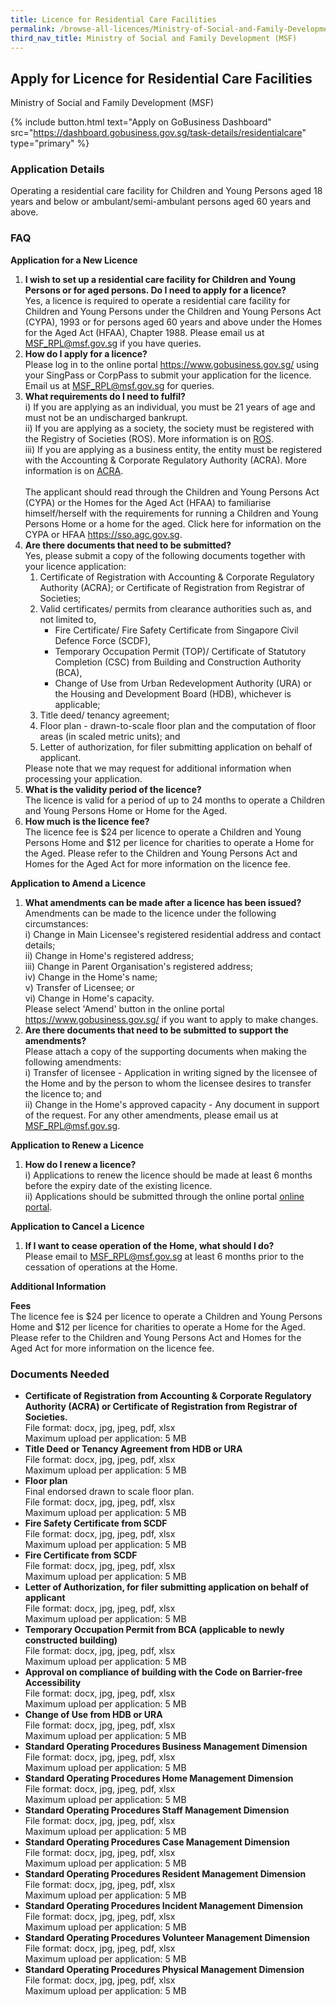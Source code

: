 ```yaml
---
title: Licence for Residential Care Facilities
permalink: /browse-all-licences/Ministry-of-Social-and-Family-Development-(MSF)/Licence-for-Residential-Care-Facilities
third_nav_title: Ministry of Social and Family Development (MSF)
---
```


## Apply for Licence for Residential Care Facilities

Ministry of Social and Family Development (MSF)

{% include button.html text="Apply on GoBusiness Dashboard" src="https://dashboard.gobusiness.gov.sg/task-details/residentialcare" type="primary" %}

<H3>Application Details</H3>

<p>Operating a residential care facility for Children and Young Persons aged 18 years and below or ambulant/semi-ambulant persons aged 60 years and above.</p>

<h3>FAQ</h3>

<p><strong>Application for a New Licence</strong></p>

<ol>
    <li>
        <strong>I wish to set up a residential care facility for Children and Young Persons or for aged persons. Do I need to apply for a licence?</strong>
        <br>Yes, a licence is required to operate a residential care facility for Children and Young Persons under the Children and Young Persons Act (CYPA), 1993 or for persons aged 60 years and above under the Homes for the Aged Act (HFAA), Chapter 1988. Please email us at <a href="mailto:MSF_RPL@msf.gov.sg" target="_blank" rel="noopener">MSF_RPL@msf.gov.sg</a> if you have queries.
    </li>
    <li>
        <strong>How do I apply for a licence?</strong>
        <br>Please log in to the online portal <a href="https://www.gobusiness.gov.sg/" target="_blank" rel="noopener">https://www.gobusiness.gov.sg/</a> using your SingPass or CorpPass to submit your application for the licence. Email us at <a href="mailto:MSF_RPL@msf.gov.sg" target="_blank" rel="noopener">MSF_RPL@msf.gov.sg</a> for queries.
    </li>
    <li>
        <strong>What requirements do I need to fulfil?</strong>
        <br>i) If you are applying as an individual, you must be 21 years of age and must not be an undischarged bankrupt.
        <br>ii) If you are applying as a society, the society must be registered with the Registry of Societies (ROS). More information is on <a href="https://www.mha.gov.sg/mha-e-services/ros/registered-societies" target="_blank" rel="noopener">ROS</a>.
        <br>iii) If you are applying as a business entity, the entity must be registered with the Accounting & Corporate Regulatory Authority (ACRA). More information is on <a href="https://www.acra.gov.sg/" target="_blank" rel="noopener">ACRA</a>.
        <br><br>The applicant should read through the Children and Young Persons Act (CYPA) or the Homes for the Aged Act (HFAA) to familiarise himself/herself with the requirements for running a Children and Young Persons Home or a home for the aged. Click here for information on the CYPA or HFAA <a href="https://sso.agc.gov.sg" target="_blank" rel="noopener">https://sso.agc.gov.sg</a>.
    </li>
    <li>
        <strong>Are there documents that need to be submitted?</strong>
        <br>Yes, please submit a copy of the following documents together with your licence application:
        <ol>
            <li>Certificate of Registration with Accounting & Corporate Regulatory Authority (ACRA); or Certificate of Registration from Registrar of Societies;</li>
            <li>Valid certificates/ permits from clearance authorities such as, and not limited to, 
                <ul>
                <li>Fire Certificate/ Fire Safety Certificate from Singapore Civil Defence Force (SCDF),</li>
                <li>Temporary Occupation Permit (TOP)/ Certificate of Statutory Completion (CSC) from Building and Construction Authority (BCA),</li>
                <li>Change of Use from Urban Redevelopment Authority (URA) or the Housing and Development Board (HDB), whichever is applicable;</li>
                </ul>
            </li>
            <li>Title deed/ tenancy agreement;</li>
            <li>Floor plan - drawn-to-scale floor plan and the computation of floor areas (in scaled metric units); and</li>
            <li>Letter of authorization, for filer submitting application on behalf of applicant.</li>
        </ol>
        Please note that we may request for additional information when processing your application.
    </li>
    <li>
        <strong>What is the validity period of the licence?</strong>
        <br>The licence is valid for a period of up to 24 months to operate a Children and Young Persons Home or Home for the Aged.
    </li>
    <li>
        <strong>How much is the licence fee?</strong>
        <br>The licence fee is $24 per licence to operate a Children and Young Persons Home and $12 per licence for charities to operate a Home for the Aged. Please refer to the Children and Young Persons Act and Homes for the Aged Act for more information on the licence fee.
    </li>
</ol>


<p><strong>Application to Amend a Licence</strong></p>
<ol>
    <li>
    <strong>What amendments can be made after a licence has been issued?</strong><br>
    Amendments can be made to the licence under the following circumstances:<br>
    i) Change in Main Licensee's registered residential address and contact details;<br>
    ii) Change in Home's registered address;<br>
    iii) Change in Parent Organisation's registered address;<br>
    iv) Change in the Home's name;<br>
    v) Transfer of Licensee; or<br>
    vi) Change in Home's capacity.<br>
    Please select 'Amend' button in the online portal <a href="https://www.gobusiness.gov.sg/" target="_blank" rel="noopener">https://www.gobusiness.gov.sg/</a> if you want to apply to make changes.
    </li>
    <li>
    <strong>Are there documents that need to be submitted to support the amendments?</strong><br>
    Please attach a copy of the supporting documents when making the following amendments:<br>
    i) Transfer of licensee - Application in writing signed by the licensee of the Home and by the person to whom the licensee desires to transfer the licence to; and<br>
    ii) Change in the Home's approved capacity - Any document in support of the request. For any other amendments, please email us at <a href="mailto:MSF_RPL@msf.gov.sg" target="_blank" rel="noopener">MSF_RPL@msf.gov.sg</a>.
    </li>
</ol>

<p><strong>Application to Renew a Licence</strong></p>
<ol>
    <li>
    <strong>How do I renew a licence?</strong><br>
    i) Applications to renew the licence should be made at least 6 months before the expiry date of the existing licence.<br>
    ii) Applications should be submitted through the online portal <a href="https://www.gobusiness.gov.sg/" target="_blank" rel="noopener">online portal</a>.
    </li>
</ol>

<p><strong>Application to Cancel a Licence</strong></p>
<ol>
    <li>
    <strong>If I want to cease operation of the Home, what should I do?</strong><br>
    Please email to <a href="mailto:MSF_RPL@msf.gov.sg" target="_blank" rel="noopener">MSF_RPL@msf.gov.sg</a> at least 6 months prior to the cessation of operations at the Home.
    </li>
</ol>

<strong>Additional Information</strong>

<p><strong>Fees</strong>
    <br>The licence fee is $24 per licence to operate a Children and Young Persons Home and $12 per licence for charities to operate a Home for the Aged.
    <br>Please refer to the Children and Young Persons Act and Homes for the Aged Act for more information on the licence fee.
</p>

<H3>Documents Needed</H3>

<ul>
    <li><strong>Certificate of Registration from Accounting & Corporate Regulatory Authority (ACRA) or Certificate of Registration from Registrar of Societies.</strong>
        <br>File format: docx, jpg, jpeg, pdf, xlsx
        <br>Maximum upload per application: 5 MB
    </li>
    <li><strong>Title Deed or Tenancy Agreement from HDB or URA</strong>
        <br>File format: docx, jpg, jpeg, pdf, xlsx
        <br>Maximum upload per application: 5 MB
    </li>
    <li><strong>Floor plan</strong>
        <br>Final endorsed drawn to scale floor plan.
        <br>File format: docx, jpg, jpeg, pdf, xlsx
        <br>Maximum upload per application: 5 MB
    </li>
    <li><strong>Fire Safety Certificate from SCDF</strong>
        <br>File format: docx, jpg, jpeg, pdf, xlsx
        <br>Maximum upload per application: 5 MB
    </li>
    <li><strong>Fire Certificate from SCDF</strong>
        <br>File format: docx, jpg, jpeg, pdf, xlsx
        <br>Maximum upload per application: 5 MB
    </li>
    <li><strong>Letter of Authorization, for filer submitting application on behalf of applicant</strong>
        <br>File format: docx, jpg, jpeg, pdf, xlsx
        <br>Maximum upload per application: 5 MB
    </li>
    <li><strong>Temporary Occupation Permit from BCA (applicable to newly constructed building)</strong>
        <br>File format: docx, jpg, jpeg, pdf, xlsx
        <br>Maximum upload per application: 5 MB
    </li>
    <li><strong>Approval on compliance of building with the Code on Barrier-free Accessibility</strong>
        <br>File format: docx, jpg, jpeg, pdf, xlsx
        <br>Maximum upload per application: 5 MB
    </li>
    <li><strong>Change of Use from HDB or URA</strong>
        <br>File format: docx, jpg, jpeg, pdf, xlsx
        <br>Maximum upload per application: 5 MB
    </li>
    <li><strong>Standard Operating Procedures Business Management Dimension</strong>
        <br>File format: docx, jpg, jpeg, pdf, xlsx
        <br>Maximum upload per application: 5 MB
    </li>
    <li><strong>Standard Operating Procedures Home Management Dimension</strong>
        <br>File format: docx, jpg, jpeg, pdf, xlsx
        <br>Maximum upload per application: 5 MB
    </li>
    <li><strong>Standard Operating Procedures Staff Management Dimension</strong>
        <br>File format: docx, jpg, jpeg, pdf, xlsx
        <br>Maximum upload per application: 5 MB
    </li>
    <li><strong>Standard Operating Procedures Case Management Dimension</strong>
        <br>File format: docx, jpg, jpeg, pdf, xlsx
        <br>Maximum upload per application: 5 MB
    </li>
    <li><strong>Standard Operating Procedures Resident Management Dimension</strong>
        <br>File format: docx, jpg, jpeg, pdf, xlsx
        <br>Maximum upload per application: 5 MB
    </li>
    <li><strong>Standard Operating Procedures Incident Management Dimension</strong>
        <br>File format: docx, jpg, jpeg, pdf, xlsx
        <br>Maximum upload per application: 5 MB
    </li>
    <li><strong>Standard Operating Procedures Volunteer Management Dimension</strong>
        <br>File format: docx, jpg, jpeg, pdf, xlsx
        <br>Maximum upload per application: 5 MB
    </li>
    <li><strong>Standard Operating Procedures Physical Management Dimension</strong>
        <br>File format: docx, jpg, jpeg, pdf, xlsx
        <br>Maximum upload per application: 5 MB
    </li>
</ul>
